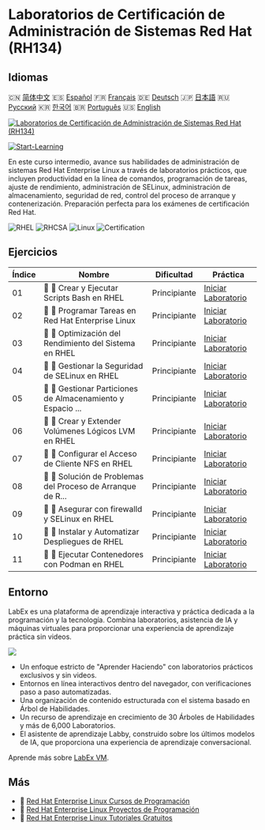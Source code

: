 # Laboratorios de Certificación de Administración de Sistemas Red Hat (RH134)

## Idiomas

🇨🇳 [简体中文](README_zh.md) 🇪🇸 [Español](README_es.md) 🇫🇷 [Français](README_fr.md) 🇩🇪 [Deutsch](README_de.md) 🇯🇵 [日本語](README_ja.md) 🇷🇺 [Русский](README_ru.md) 🇰🇷 [한국어](README_ko.md) 🇧🇷 [Português](README_pt.md) 🇺🇸 [English](README.md) 

[![Laboratorios de Certificación de Administración de Sistemas Red Hat (RH134)](https://cover-creator.labex.io/red-hat-system-administration-rh134-labs.png?lang=es)](https://labex.io/es/courses/red-hat-system-administration-rh134-labs)

[![Start-Learning](https://img.shields.io/badge/Start-Learning-whitesmoke?style=for-the-badge)](https://labex.io/es/courses/red-hat-system-administration-rh134-labs)

En este curso intermedio, avance sus habilidades de administración de sistemas Red Hat Enterprise Linux a través de laboratorios prácticos, que incluyen productividad en la línea de comandos, programación de tareas, ajuste de rendimiento, administración de SELinux, administración de almacenamiento, seguridad de red, control del proceso de arranque y contenerización. Preparación perfecta para los exámenes de certificación Red Hat.

![RHEL](https://img.shields.io/badge/RHEL-whitesmoke?style=for-the-badge&logo=rhel)
![RHCSA](https://img.shields.io/badge/RHCSA-whitesmoke?style=for-the-badge&logo=rhcsa)
![Linux](https://img.shields.io/badge/Linux-whitesmoke?style=for-the-badge&logo=linux)
![Certification](https://img.shields.io/badge/Certification-whitesmoke?style=for-the-badge&logo=certification)


## Ejercicios

|   Índice | Nombre                                                      | Dificultad   | Práctica                                                                                                                                  |
|----------|-------------------------------------------------------------|--------------|-------------------------------------------------------------------------------------------------------------------------------------------|
|       01 | 📖 🔵 Crear y Ejecutar Scripts Bash en RHEL                 | Principiante | <a target='_blank' href='https://labex.io/es/tutorials/rhel-create-and-execute-bash-scripts-in-rhel-588877'>Iniciar Laboratorio</a>       |
|       02 | 📖 🔵 Programar Tareas en Red Hat Enterprise Linux          | Principiante | <a target='_blank' href='https://labex.io/es/tutorials/rhel-schedule-tasks-in-red-hat-enterprise-linux-588897'>Iniciar Laboratorio</a>    |
|       03 | 📖 🔵 Optimización del Rendimiento del Sistema en RHEL      | Principiante | <a target='_blank' href='https://labex.io/es/labs/rhel-tune-system-performance-in-rhel-588907'>Iniciar Laboratorio</a>                    |
|       04 | 📖 🔵 Gestionar la Seguridad de SELinux en RHEL             | Principiante | <a target='_blank' href='https://labex.io/es/tutorials/rhel-manage-selinux-security-in-rhel-589233'>Iniciar Laboratorio</a>               |
|       05 | 📖 🔵 Gestionar Particiones de Almacenamiento y Espacio ... | Principiante | <a target='_blank' href='https://labex.io/es/tutorials/rhel-manage-rhel-storage-partitions-and-swap-space-589241'>Iniciar Laboratorio</a> |
|       06 | 📖 🔵 Crear y Extender Volúmenes Lógicos LVM en RHEL        | Principiante | <a target='_blank' href='https://labex.io/es/tutorials/rhel-create-and-extend-lvm-logical-volumes-in-rhel-589245'>Iniciar Laboratorio</a> |
|       07 | 📖 🔵 Configurar el Acceso de Cliente NFS en RHEL           | Principiante | <a target='_blank' href='https://labex.io/es/tutorials/rhel-configure-nfs-client-access-in-rhel-589252'>Iniciar Laboratorio</a>           |
|       08 | 📖 🔵 Solución de Problemas del Proceso de Arranque de R... | Principiante | <a target='_blank' href='https://labex.io/es/tutorials/rhel-troubleshoot-the-rhel-boot-process-589253'>Iniciar Laboratorio</a>            |
|       09 | 📖 🔵 Asegurar con firewalld y SELinux en RHEL              | Principiante | <a target='_blank' href='https://labex.io/es/tutorials/rhel-secure-with-firewalld-and-selinux-in-rhel-589259'>Iniciar Laboratorio</a>     |
|       10 | 📖 🔵 Instalar y Automatizar Despliegues de RHEL            | Principiante | <a target='_blank' href='https://labex.io/es/tutorials/rhel-install-and-automate-rhel-deployments-589257'>Iniciar Laboratorio</a>         |
|       11 | 📖 🔵 Ejecutar Contenedores con Podman en RHEL              | Principiante | <a target='_blank' href='https://labex.io/es/tutorials/rhel-run-containers-with-podman-on-rhel-589256'>Iniciar Laboratorio</a>            |

## Entorno

LabEx es una plataforma de aprendizaje interactiva y práctica dedicada a la programación y la tecnología. Combina laboratorios, asistencia de IA y máquinas virtuales para proporcionar una experiencia de aprendizaje práctica sin videos.

![](https://tutorial-screenshot.getvm.io/images/vm-1725247253.png)

- Un enfoque estricto de "Aprender Haciendo" con laboratorios prácticos exclusivos y sin videos.
- Entornos en línea interactivos dentro del navegador, con verificaciones paso a paso automatizadas.
- Una organización de contenido estructurada con el sistema basado en Árbol de Habilidades.
- Un recurso de aprendizaje en crecimiento de 30 Árboles de Habilidades y más de 6,000 Laboratorios.
- El asistente de aprendizaje Labby, construido sobre los últimos modelos de IA, que proporciona una experiencia de aprendizaje conversacional.

Aprende más sobre [LabEx VM](https://support.labex.io/using-labex/virtual-machine).

## Más

- 🔗 [Red Hat Enterprise Linux Cursos de Programación](https://github.com/labex-labs/awesome-programming-courses)
- 🔗 [Red Hat Enterprise Linux Proyectos de Programación](https://github.com/labex-labs/awesome-programming-projects)
- 🔗 [Red Hat Enterprise Linux Tutoriales Gratuitos](https://github.com/labex-labs/rhel-free-tutorials)

